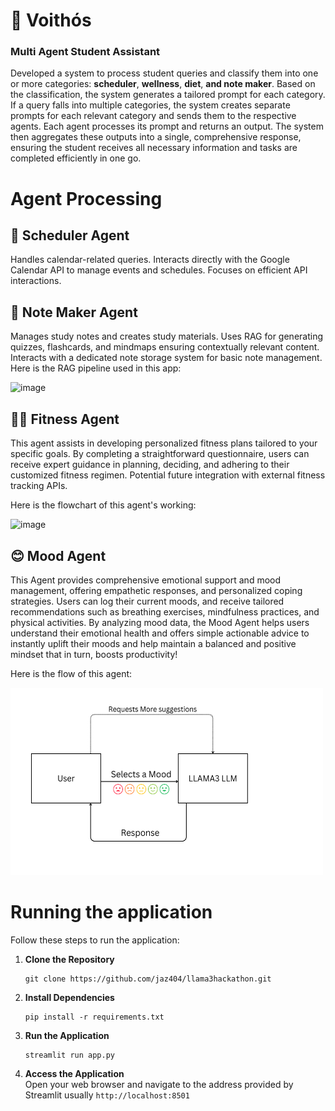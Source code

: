 # 🤖 Voithós
### Multi Agent Student Assistant
Developed a system to process student queries and classify them into one or more categories: **scheduler**, **wellness**, **diet**, **and note maker**. Based on the classification, the system generates a tailored prompt for each category. If a query falls into multiple categories, the system creates separate prompts for each relevant category and sends them to the respective agents. Each agent processes its prompt and returns an output. The system then aggregates these outputs into a single, comprehensive response, ensuring the student receives all necessary information and tasks are completed efficiently in one go.

# Agent Processing
## 📅 Scheduler Agent
  Handles calendar-related queries.
  Interacts directly with the Google Calendar API to manage events and schedules.
  Focuses on efficient API interactions.
  
## 📓 Note Maker Agent
  Manages study notes and creates study materials.
  Uses RAG for generating quizzes, flashcards, and mindmaps ensuring contextually relevant content.
  Interacts with a dedicated note storage system for basic note management.
  Here is the RAG pipeline used in this app:

  <img width="537" alt="image" src="https://github.com/user-attachments/assets/b64b29ac-e02b-4076-b4ca-3ff43c962967">

## 🏋️‍♂️ Fitness Agent
  This agent assists in developing personalized fitness plans tailored to your specific goals. By completing a straightforward questionnaire, users can receive expert guidance in planning, deciding, and adhering to their customized fitness regimen.
  Potential future integration with external fitness tracking APIs.

  Here is the flowchart of this agent's working:

  <img width="537" alt="image" src="https://github.com/user-attachments/assets/9d5abb13-817d-4180-b61d-0316e424a0dd">
  
## 😊 Mood Agent
  This Agent provides comprehensive emotional support and mood management, offering empathetic responses,  and personalized coping strategies. Users can log their current moods, and receive tailored recommendations such as breathing exercises, mindfulness practices, and physical activities. By analyzing mood data, the Mood Agent helps users understand their emotional health and offers simple actionable advice to instantly uplift their moods and help maintain a balanced and positive mindset that in turn, boosts productivity! 
  
  Here is the flow of this agent: 
  
<img src="mood_system.png" alt="Mood System" width="500" height="300">

# Running the application 
Follow these steps to run the application:

1. **Clone the Repository**
   ```
   git clone https://github.com/jaz404/llama3hackathon.git
   ```
2. **Install Dependencies**
   ```
   pip install -r requirements.txt
   ```
3. **Run the Application**
   ```
   streamlit run app.py
   ```
4. **Access the Application**<br />
  Open your web browser and navigate to the address provided by Streamlit usually ```http://localhost:8501```
